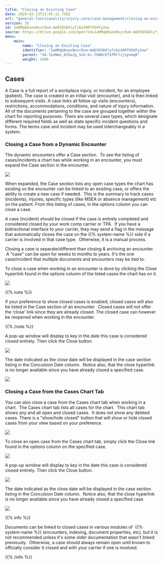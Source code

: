 ```yaml
---
title: "Closing an Existing Case"
date: 2020-03-13T13:45:11.738Z
url: "general-functionality/injury-care/case-management/closing-an-existing-case.html"
version: 35
id: 1aHMqb0uesNxzc9vm-mmE5OSB4lyfi6zd4RTVOVFy2nw
source: https://drive.google.com/open?id=1aHMqb0uesNxzc9vm-mmE5OSB4lyfi6zd4RTVOVFy2nw
menu:
    main:
        name: "Closing an Existing Case"
        identifier: "1aHMqb0uesNxzc9vm-mmE5OSB4lyfi6zd4RTVOVFy2nw"
        parent: "16-7poNmo_A35wJg_Sxb-bc-fbNHrEfSfMrlJjzpvmq8"
        weight: 1680
---
```

## Cases

A Case is a full report of a workplace injury, or incident, for an employee (patient). The case is created in an initial visit (encounter), and is then linked to subsequent visits. A case links all follow up visits (encounters), restrictions, accommodations, conditions, and nature of injury information. All of the documents pertaining to the case are grouped together within the chart for reporting purposes. There are several case types, which designate different required fields as well as state specific incident questions and forms. The terms case and incident may be used interchangeably in a system.

### Closing a Case from a Dynamic Encounter

The dynamic encounters offer a Case section.  To see the listing of cases/incidents a chart has while working in an encounter, you must expand the Case section in the encounter.  



![](../../../external_files/ba1643eb1188310ef4027dd82964ce74.png)



When expanded, the Case section lists any open case types the chart has existing so the encounter can be linked to an existing case, or offers the ability to create a new case if needed.  This is the summary to track cases (incidents), injuries, specific types (like MSEA or absence management) etc on the patient. From this listing of cases, in the options column you can close a case.

A case (incident) should be closed if the case is entirely completed and considered closed by your work comp carrier or TPA.  If you have a bidirectional interface to your carrier, they may send a flag in the message that automatically closes the case on the {{% system-name %}} side if a carrier is involved in that case type.  Otherwise, it is a manual process.

Closing a case is separate/different than closing & archiving an encounter.  A "case" can be open for weeks to months to years. It's the one case/incident that multiple documents and encounters may be tied to.

To close a case when working in an encounter is done by clicking the Close hyperlink found in the options column of the listed cases the chart has on it.



![](../../../external_files/9ac0adc4c1b7be5c2ad9ac38a10e8049.png)



{{% note %}}

If your preference to show closed cases is enabled, closed cases will also be listed in the Case section of an encounter.  Closed cases will not offer the ‘close' link since they are already closed. The closed case can however be reopened when working in the encounter.

{{% /note %}}


A pop-up window will display to key in the date this case is considered closed entirely. Then click the Close button.



![](../../../external_files/94724169f199a01a116a3a1574f2928c.png)



The date indicated as the close date will be displayed in the case section listing in the Conculsion Date column.  Notice also, that the close hyperlink is no longer available since you have already closed a specified case.



![](../../../external_files/7c69def61ecef26ac8215ae012a96723.png)

### Closing a Case from the Cases Chart Tab

You can also close a case from the Cases chart tab when working in a chart.  The Cases chart tab lists all cases for the chart.  This chart tab shows any and all open and closed cases.  It does not show any deleted cases. There is a "show/hide closed" button that will show or hide closed cases from your view based on your preference.



![](../../../external_files/723e3b313266a63568a72754b109f4b2.png)



To close an open case from the Cases chart tab, simply click the Close link found in the options column on the specified case.



![](../../../external_files/9cff269d240e822fc39316969b71b079.png)



A pop-up window will display to key in the date this case is considered closed entirely. Then click the Close button.



![](../../../external_files/94724169f199a01a116a3a1574f2928c.png)



The date indicated as the close date will be displayed in the case section listing in the Conculsion Date column.  Notice also, that the close hyperlink is no longer available since you have already closed a specified case.



![](../../../external_files/7c69def61ecef26ac8215ae012a96723.png)



{{% info %}}

Documents can be linked to closed cases in various modules of  {{% system-name %}} (encounters, indexing, document properties, etc), but it is not recommended unless it's some older documentation that wasn't linked previously.  Otherwise, a case should always remain open until known to officially consider it closed and with your carrier if one is involved.

{{% /info %}}


